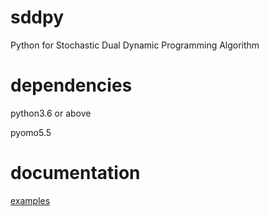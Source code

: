# sddpy
Python for Stochastic Dual Dynamic Programming Algorithm

# dependencies

python3.6 or above

pyomo5.5

# documentation

[examples](https://github.com/wanqiuchansheng/sddpy/tree/master/sddp/example/HydroValley)

